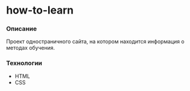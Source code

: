 # how-to-learn

### Описание
Проект одностраничного сайта, на котором находится информация о методах обучения.

### Технологии
* HTML
* CSS
